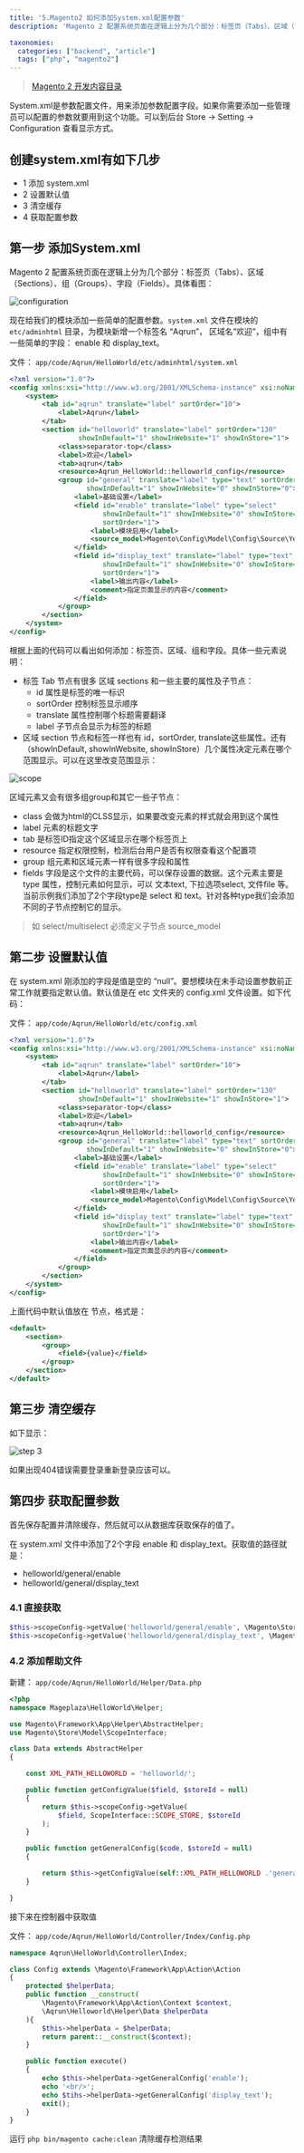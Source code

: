 ```yaml
---
title: '5.Magento2 如何添加System.xml配置参数'
description: 'Magento 2 配置系统页面在逻辑上分为几个部分：标签页（Tabs）、区域（Sections）、组（Groups）、字段（Fields）'

taxonomies:
  categories: ["backend", "article"]
  tags: ["php", "magento2"]
---
```


> [Magento 2 开发内容目录](@/backend/2020-02-02-0.magento-menu.md)

System.xml是参数配置文件，用来添加参数配置字段。如果你需要添加一些管理员可以配置的参数就要用到这个功能。可以到后台 Store -> Setting -> Configuration 查看显示方式。

## 创建system.xml有如下几步

* 1 添加 system.xml
* 2 设置默认值 
* 3 清空缓存
* 4 获取配置参数

## 第一步 添加System.xml

Magento 2 配置系统页面在逻辑上分为几个部分：标签页（Tabs）、区域（Sections）、组（Groups）、字段（Fields）。具体看图：

![configuration](https://static.oicnp.com/blog/2023/magento2/5-config-sections.png)

现在给我们的模块添加一些简单的配置参数。`system.xml` 文件在模块的 `etc/adminhtml` 目录，为模块新增一个标签名 “Aqrun”， 区域名“欢迎”，组中有一些简单的字段： enable 和 display_text。

文件： `app/code/Aqrun/HelloWorld/etc/adminhtml/system.xml`

```xml
<?xml version="1.0"?>
<config xmlns:xsi="http://www.w3.org/2001/XMLSchema-instance" xsi:noNamespaceSchemaLocation="urn:magento:module:Magento_Config:etc/system_file.xsd">
    <system>
        <tab id="aqrun" translate="label" sortOrder="10">
            <label>Aqrun</label>
        </tab>
        <section id="helloworld" translate="label" sortOrder="130"
                 showInDefault="1" showInWebsite="1" showInStore="1">
            <class>separator-top</class>
            <label>欢迎</label>
            <tab>aqrun</tab>
            <resource>Aqrun_HelloWorld::helloworld_config</resource>
            <group id="general" translate="label" type="text" sortOrder="10"
                   showInDefault="1" showInWebsite="0" showInStore="0">
                <label>基础设置</label>
                <field id="enable" translate="label" type="select"
                       showInDefault="1" showInWebsite="0" showInStore="0"
                       sortOrder="1">
                    <label>模块启用</label>
                    <source_model>Magento\Config\Model\Config\Source\Yesno</source_model>
                </field>
                <field id="display_text" translate="label" type="text"
                       showInDefault="1" showInWebsite="0" showInStore="0"
                       sortOrder="1">
                    <label>输出内容</label>
                    <comment>指定页面显示的内容</comment>
                </field>
            </group>
        </section>
    </system>
</config>
```

根据上面的代码可以看出如何添加：标签页、区域、组和字段。具体一些元素说明：

* 标签 Tab 节点有很多 区域 sections 和一些主要的属性及子节点：
    * id 属性是标签的唯一标识
    * sortOrder 控制标签显示顺序
    * translate 属性控制哪个标题需要翻译
    * label 子节点会显示为标签的标题
* 区域 section 节点和标签一样也有 id，sortOrder, translate这些属性。还有（showInDefault, showInWebsite, showInStore）几个属性决定元素在哪个范围显示。可以在这里改变范围显示：

![scope](https://static.oicnp.com/blog/2023/magento2/5-scope.png)

区域元素又会有很多组group和其它一些子节点：

* class 会做为html的CLSS显示，如果要改变元素的样式就会用到这个属性
* label 元素的标题文字
* tab 是标签ID指定这个区域显示在哪个标签页上
* resource 指定权限控制，检测后台用户是否有权限查看这个配置项
* group 组元素和区域元素一样有很多字段和属性
* fields 字段是这个文件的主要代码，可以保存设置的数据。这个元素主要是 type 属性，控制元素如何显示，可以 文本text, 下拉选项select, 文件file 等。当前示例我们添加了2个字段type是 select 和 text。针对各种type我们会添加不同的子节点控制它的显示。

> 如 select/multiselect 必须定义子节点 source_model

## 第二步 设置默认值 

在 system.xml 刚添加的字段是值是空的 “null”。要想模块在未手动设置参数前正常工作就要指定默认值。默认值是在 etc 文件夹的 config.xml 文件设置。如下代码：

文件： `app/code/Aqrun/HelloWorld/etc/config.xml`

```xml
<?xml version="1.0"?>
<config xmlns:xsi="http://www.w3.org/2001/XMLSchema-instance" xsi:noNamespaceSchemaLocation="urn:magento:module:Magento_Config:etc/system_file.xsd">
    <system>
        <tab id="aqrun" translate="label" sortOrder="10">
            <label>Aqrun</label>
        </tab>
        <section id="helloworld" translate="label" sortOrder="130"
                 showInDefault="1" showInWebsite="1" showInStore="1">
            <class>separator-top</class>
            <label>欢迎</label>
            <tab>aqrun</tab>
            <resource>Aqrun_HelloWorld::helloworld_config</resource>
            <group id="general" translate="label" type="text" sortOrder="10"
                   showInDefault="1" showInWebsite="0" showInStore="0">
                <label>基础设置</label>
                <field id="enable" translate="label" type="select"
                       showInDefault="1" showInWebsite="0" showInStore="0"
                       sortOrder="1">
                    <label>模块启用</label>
                    <source_model>Magento\Config\Model\Config\Source\Yesno</source_model>
                </field>
                <field id="display_text" translate="label" type="text"
                       showInDefault="1" showInWebsite="0" showInStore="0"
                       sortOrder="1">
                    <label>输出内容</label>
                    <comment>指定页面显示的内容</comment>
                </field>
            </group>
        </section>
    </system>
</config>
```

上面代码中默认值放在 <default> 节点，格式是：

```xml
<default>
    <section>
        <group>
            <field>{value}</field>
        </group>
    </section>
</default>
```

## 第三步 清空缓存

如下显示：

![step 3](https://static.oicnp.com/blog/2023/magento2/5-config-result.png)

如果出现404错误需要登录重新登录应该可以。

## 第四步 获取配置参数

首先保存配置并清除缓存，然后就可以从数据库获取保存的值了。

在 system.xml 文件中添加了2个字段 enable 和 display_text。获取值的路径就是：

* helloworld/general/enable
* helloworld/general/display_text

### 4.1 直接获取

```php
$this->scopeConfig->getValue('helloworld/general/enable', \Magento\Store\Model\ScopeInterface::SCOPE_STORE);
$this->scopeConfig->getValue('helloworld/general/display_text', \Magento\Store\Model\ScopeInterface::SCOPE_STORE);
```

### 4.2 添加帮助文件

新建： `app/code/Aqrun/HelloWorld/Helper/Data.php`

```php
<?php
namespace Mageplaza\HelloWorld\Helper;

use Magento\Framework\App\Helper\AbstractHelper;
use Magento\Store\Model\ScopeInterface;

class Data extends AbstractHelper
{

	const XML_PATH_HELLOWORLD = 'helloworld/';

	public function getConfigValue($field, $storeId = null)
	{
		return $this->scopeConfig->getValue(
			$field, ScopeInterface::SCOPE_STORE, $storeId
		);
	}

	public function getGeneralConfig($code, $storeId = null)
	{

		return $this->getConfigValue(self::XML_PATH_HELLOWORLD .'general/'. $code, $storeId);
	}

}
```

接下来在控制器中获取值 

文件： `app/code/Aqrun/HelloWorld/Controller/Index/Config.php`

```php
namespace Aqrun\HelloWorld\Controller\Index;

class Config extends \Magento\Framework\App\Action\Action
{
    protected $helperData;
    public function __construct(
        \Magento\Framework\App\Action\Context $context,
        \Aqrun\Helloworld\Helper\Data $helperData
    ){
        $this->helperData = $helperData;
        return parent::__construct($context);
    }

    public function execute()
    {
        echo $this->helperData->getGeneralConfig('enable');
        echo '<br/>';
        echo $tihs->helperData->getGeneralConfig('display_text');
        exit();
    }
}
```

运行 `php bin/magento cache:clean` 清除缓存检测结果